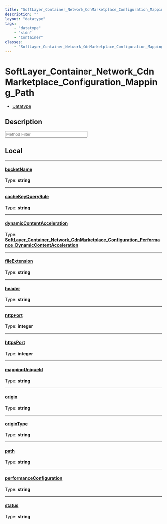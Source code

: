```yaml
---
title: "SoftLayer_Container_Network_CdnMarketplace_Configuration_Mapping_Path"
description: ""
layout: "datatype"
tags:
    - "datatype"
    - "sldn"
    - "Container"
classes:
    - "SoftLayer_Container_Network_CdnMarketplace_Configuration_Mapping_Path"
---
```


# SoftLayer_Container_Network_CdnMarketplace_Configuration_Mapping_Path
<div id='service-datatype'>
    <ul id='sldn-reference-tabs'>
        <li id='datatype'> <a href='/reference/datatypes/SoftLayer_Container_Network_CdnMarketplace_Configuration_Mapping_Path' >Datatype</a></li>
    </ul>
</div>

## Description 






<!-- Service Filer BEGIN -->
<div class="view-filters">
        <div class="clearfix">
            <div class="search-input-box">
                <input placeholder="Method Filter" onkeyup="titleSearch(inputId='prop-input', divId='properties', elementClass='prop-row')" 
                    type="text" id="prop-input" value="" size="30" maxlength="128" class="form-text">
            </div>
        </div>
</div>
<!-- Service Filer END -->

<div id="properties" class="content">
<div id="localProperties" class="prop-content" >

## Local
-----
[bucketName]: #bucketname
#### [bucketName]
  
<span class="type-label">Type: </span>**string**

-----
[cacheKeyQueryRule]: #cachekeyqueryrule
#### [cacheKeyQueryRule]
  
<span class="type-label">Type: </span>**string**

-----
[dynamicContentAcceleration]: #dynamiccontentacceleration
#### [dynamicContentAcceleration]
  
<span class="type-label">Type: </span>**<a href='/reference/datatypes/SoftLayer_Container_Network_CdnMarketplace_Configuration_Performance_DynamicContentAcceleration'>SoftLayer_Container_Network_CdnMarketplace_Configuration_Performance_DynamicContentAcceleration </a>**

-----
[fileExtension]: #fileextension
#### [fileExtension]
  
<span class="type-label">Type: </span>**string**

-----
[header]: #header
#### [header]
  
<span class="type-label">Type: </span>**string**

-----
[httpPort]: #httpport
#### [httpPort]
  
<span class="type-label">Type: </span>**integer**

-----
[httpsPort]: #httpsport
#### [httpsPort]
  
<span class="type-label">Type: </span>**integer**

-----
[mappingUniqueId]: #mappinguniqueid
#### [mappingUniqueId]
  
<span class="type-label">Type: </span>**string**

-----
[origin]: #origin
#### [origin]
  
<span class="type-label">Type: </span>**string**

-----
[originType]: #origintype
#### [originType]
  
<span class="type-label">Type: </span>**string**

-----
[path]: #path
#### [path]
  
<span class="type-label">Type: </span>**string**

-----
[performanceConfiguration]: #performanceconfiguration
#### [performanceConfiguration]
  
<span class="type-label">Type: </span>**string**

-----
[status]: #status
#### [status]
  
<span class="type-label">Type: </span>**string**

</div>
<!-- LOCAL PROPERTY END -->

</div>


